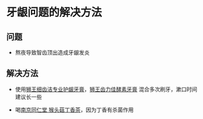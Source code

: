 # 牙龈问题的解决方法

## 问题
* 熬夜导致智齿顶出造成牙龈发炎

## 解决方法
* 使用[狮王细齿洁专业护龈牙膏](https://item.m.jd.com/product/1248930.html)，[狮王齿力佳酵素牙膏](https://item.m.jd.com/product/1248903.html) 混合多次刷牙，漱口时间建议长一些

* 喝[南京同仁堂 猴头菇丁香茶](https://item.m.jd.com/product/100004145546.html)，因为丁香有杀菌作用
